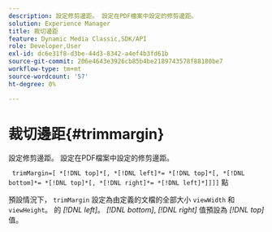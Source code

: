 ```yaml
---
description: 設定修剪邊距。 設定在PDF檔案中設定的修剪邊距。
solution: Experience Manager
title: 裁切邊距
feature: Dynamic Media Classic,SDK/API
role: Developer,User
exl-id: dc6e31f8-d3be-44d3-8342-a4ef4b3fd61b
source-git-commit: 206e4643e3926cb85b4be2189743578f88180be7
workflow-type: tm+mt
source-wordcount: '57'
ht-degree: 0%

---
```


# 裁切邊距{#trimmargin}

設定修剪邊距。 設定在PDF檔案中設定的修剪邊距。

` trimMargin=[ *[!DNL top]*[, *[!DNL left]*= *[!DNL top]*[, *[!DNL bottom]*= *[!DNL top]*[, *[!DNL right]*= *[!DNL left]*]]]]` 點

預設情況下， `trimMargin` 設定為由定義的文檔的全部大小 `viewWidth` 和 `viewHeight`。 的 *[!DNL left]*。 *[!DNL bottom]*, *[!DNL right]* 值預設為 *[!DNL top]* 值。
